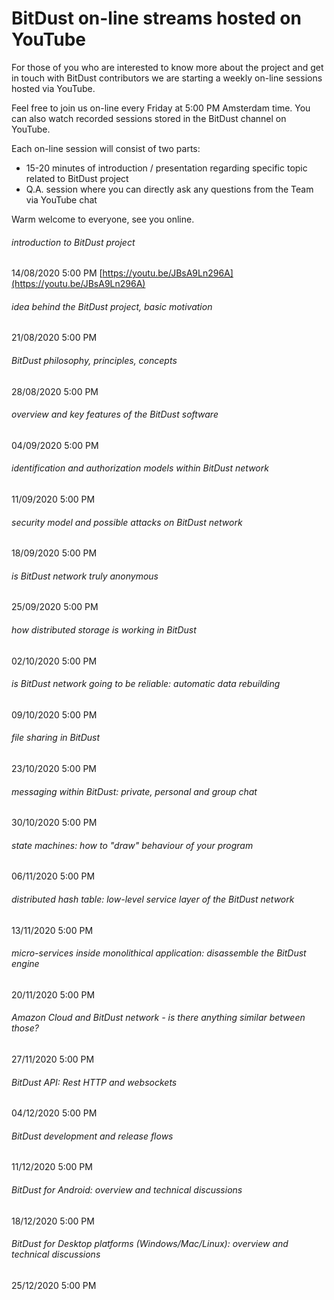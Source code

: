 # BitDust on-line streams hosted on YouTube


For those of you who are interested to know more about the project and get in touch with BitDust contributors we are starting a weekly on-line sessions hosted via YouTube.

Feel free to join us on-line every Friday at 5:00 PM Amsterdam time. You can also watch recorded sessions stored in the BitDust channel on YouTube.

Each on-line session will consist of two parts:

* 15-20 minutes of introduction / presentation regarding specific topic related to BitDust project
* Q.A. session where you can directly ask any questions from the Team via YouTube chat

Warm welcome to everyone, see you online.


###### introduction to BitDust project 

14/08/2020 5:00 PM  [https://youtu.be/JBsA9Ln296A](https://youtu.be/JBsA9Ln296A)



###### idea behind the BitDust project, basic motivation

21/08/2020 5:00 PM



###### BitDust philosophy, principles, concepts

28/08/2020 5:00 PM



###### overview and key features of the BitDust software

04/09/2020 5:00 PM



###### identification and authorization models within BitDust network

11/09/2020 5:00 PM



###### security model and possible attacks on BitDust network

18/09/2020 5:00 PM



###### is BitDust network truly anonymous

25/09/2020 5:00 PM



###### how distributed storage is working in BitDust

02/10/2020 5:00 PM



###### is BitDust network going to be reliable: automatic data rebuilding

09/10/2020 5:00 PM



###### file sharing in BitDust

23/10/2020 5:00 PM




###### messaging within BitDust: private, personal and group chat

30/10/2020 5:00 PM





###### state machines: how to "draw" behaviour of your program

06/11/2020 5:00 PM




###### distributed hash table: low-level service layer of the BitDust network

13/11/2020 5:00 PM



###### micro-services inside monolithical application: disassemble the BitDust engine

20/11/2020 5:00 PM



###### Amazon Cloud and BitDust network - is there anything similar between those?

27/11/2020 5:00 PM



###### BitDust API: Rest HTTP and websockets

04/12/2020 5:00 PM



###### BitDust development and release flows

11/12/2020 5:00 PM



###### BitDust for Android: overview and technical discussions

18/12/2020 5:00 PM



###### BitDust for Desktop platforms (Windows/Mac/Linux): overview and technical discussions

25/12/2020 5:00 PM


